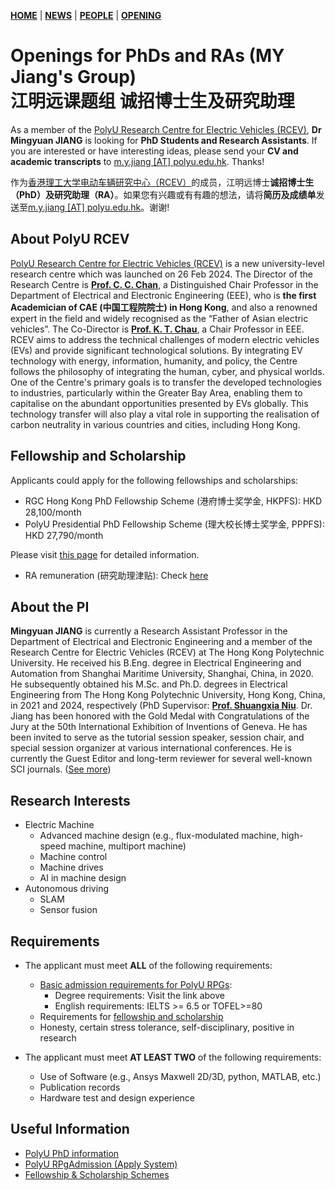 [**HOME**](https://jiangmy97.github.io) |
[**NEWS**](https://jiangmy97.github.io/news/news) |
[**PEOPLE**](https://jiangmy97.github.io/team/list) |
[**OPENING**](https://jiangmy97.github.io/opening)

# Openings for PhDs and RAs (MY Jiang's Group) <br> 江明远课题组 诚招博士生及研究助理
As a member of the [PolyU Research Centre for Electric Vehicles (RCEV)](https://www.polyu.edu.hk/rcev/), **Dr Mingyuan JIANG** is looking for **PhD Students and Research Assistants**. If you are interested or have interesting ideas, please send your **CV and academic transcripts** to [m.y.jiang [AT] polyu.edu.hk](mailto:m.y.jiang@polyu.edu.hk). Thanks!

作为[香港理工大学电动车辆研究中心（RCEV）](https://www.polyu.edu.hk/rcev/)的成员，江明远博士**诚招博士生（PhD）及研究助理（RA）**。如果您有兴趣或有有趣的想法，请将**简历及成绩单**发送至[m.y.jiang [AT] polyu.edu.hk](mailto:m.y.jiang@polyu.edu.hk)。谢谢!

## About PolyU RCEV
[PolyU Research Centre for Electric Vehicles (RCEV)](https://www.polyu.edu.hk/rcev/) is a new university-level research centre which was launched on 26 Feb 2024. The Director of the Research Centre is **[Prof. C. C. Chan](https://www.polyu.edu.hk/eee/people/academic-staff-and-teaching-staff/prof-chan-ching-chuen/)**, a Distinguished Chair Professor in the Department of Electrical and Electronic Engineering (EEE), who is **the first Academician of CAE (中国工程院院士) in Hong Kong**, and also a renowned expert in the field and widely recognised as the “Father of Asian electric vehicles”. The Co-Director is **[Prof. K. T. Chau](https://www.polyu.edu.hk/eee/people/academic-staff-and-teaching-staff/prof-chau-kwok-tong/)**, a Chair Professor in EEE. RCEV aims to address the technical challenges of modern electric vehicles (EVs) and provide significant technological solutions. By integrating EV technology with energy, information, humanity, and policy, the Centre follows the philosophy of integrating the human, cyber, and physical worlds. One of the Centre's primary goals is to transfer the developed technologies to industries, particularly within the Greater Bay Area, enabling them to capitalise on the abundant opportunities presented by EVs globally. This technology transfer will also play a vital role in supporting the realisation of carbon neutrality in various countries and cities, including Hong Kong.

## Fellowship and Scholarship
Applicants could apply for the following fellowships and scholarships:
- RGC Hong Kong PhD Fellowship Scheme (港府博士奖学金, HKPFS): HKD 28,100/month
- PolyU Presidential PhD Fellowship Scheme (理大校长博士奖学金, PPPFS): HKD 27,790/month
<!-- - PolyU Research Postgraduate Scholarship (理大研究生奖学金, PRPgS): HKD 18,840/month -->

Please visit [this page](https://www.polyu.edu.hk/gs/prospective-students/fellowship-scholarship-schemes/) for detailed information.

- RA remuneration (研究助理津贴): Check [here](https://jobs.polyu.edu.hk/research.php?dept=1116&keyword=)

## About the PI
**Mingyuan JIANG** is currently a Research Assistant Professor in the Department of Electrical and Electronic Engineering and a member of the Research Centre for Electric Vehicles (RCEV) at The Hong Kong Polytechnic University. He received his B.Eng. degree in Electrical Engineering and Automation from Shanghai Maritime University, Shanghai, China, in 2020. He subsequently obtained his M.Sc. and Ph.D. degrees in Electrical Engineering from The Hong Kong Polytechnic University, Hong Kong, China, in 2021 and 2024, respectively (PhD Supervisor: **[Prof. Shuangxia Niu](https://www.polyu.edu.hk/eee/people/academic-staff-and-teaching-staff/dr-niu-shuang-xia/)**. Dr. Jiang has been honored with the Gold Medal with Congratulations of the Jury at the 50th International Exhibition of Inventions of Geneva. He has been invited to serve as the tutorial session speaker, session chair, and special session organizer at various international conferences. He is currently the Guest Editor and long-term reviewer for several well-known SCI journals. ([See more](https://jiangmy97.github.io))

## Research Interests
- Electric Machine
    - Advanced machine design (e.g., flux-modulated machine, high-speed machine, multiport machine)
    - Machine control
    - Machine drives
    - AI in machine design
- Autonomous driving
    - SLAM
    - Sensor fusion
  
<!--
- Hydrogen fuel and fuel cell
    - Hydrogen internal combustion engine
    - Hydrogen fuel cell, Balance of plant
-->

## Requirements
- The applicant must meet **ALL** of the following requirements:
  - [Basic admission requirements for PolyU RPGs](https://www.polyu.edu.hk/study/pg/research-postgraduate/admission-requirements-rpg):
    - Degree requirements: Visit the link above
    - English requirements: IELTS >= 6.5 or TOFEL>=80
  - Requirements for [fellowship and scholarship](https://www.polyu.edu.hk/gs/prospective-students/fellowship-scholarship-schemes/)
  - Honesty, certain stress tolerance, self-disciplinary, positive in research

- The applicant must meet **AT LEAST TWO** of the following requirements:
  - Use of Software (e.g., Ansys Maxwell 2D/3D, python, MATLAB, etc.)
  - Publication records
  - Hardware test and design experience

## Useful Information
- [PolyU PhD information](https://www.polyu.edu.hk/study/pg/research-postgraduate)
- [PolyU RPgAdmission (Apply System)](https://rpgadmission.polyu.edu.hk/)
- [Fellowship & Scholarship Schemes](https://www.polyu.edu.hk/gs/prospective-students/fellowship-scholarship-schemes/)

